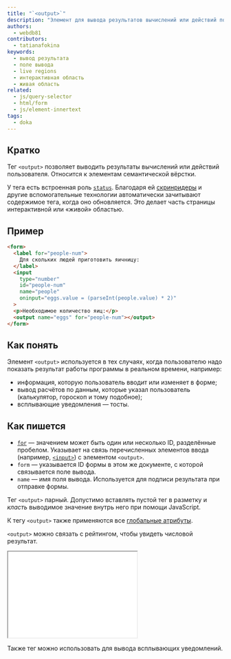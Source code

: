 ```yaml
---
title: "`<output>`"
description: "Элемент для вывода результатов вычислений или действий пользователя."
authors:
  - webdb81
contributors:
  - tatianafokina
keywords:
  - вывод результата
  - поле вывода
  - live regions
  - интерактивная область
  - живая область
related:
  - js/query-selector
  - html/form
  - js/element-innertext
tags:
  - doka
---
```


## Кратко

Тег `<output>` позволяет выводить результаты вычислений или действий пользователя. Относится к элементам семантической вёрстки.

У тега есть встроенная роль [`status`](/a11y/role-status/). Благодаря ей [скринридеры](/a11y/screenreaders/) и другие вспомогательные технологии автоматически зачитывают содержимое тега, когда оно обновляется. Это делает часть страницы интерактивной или «живой» областью.

## Пример

```html
<form>
  <label for="people-num">
    Для скольких людей приготовить яичницу:
  </label>
  <input
    type="number"
    id="people-num"
    name="people"
    oninput="eggs.value = (parseInt(people.value) * 2)"
  >
  <p>Необходимое количество яиц:</p>
  <output name="eggs" for="people-num"></output>
</form>
```

## Как понять

Элемент `<output>` используется в тех случаях, когда пользователю надо показать результат работы программы в реальном времени, например:

- информация, которую пользователь вводит или изменяет в форме;
- вывод расчётов по данным, которые указал пользователь (калькулятор, гороскоп и тому подобное);
- всплывающие уведомления — тосты.

## Как пишется

- [`for`](/html/for/) — значением может быть один или несколько ID, разделённые пробелом. Указывает на связь перечисленных элементов ввода (например, [`<input>`](/html/input/)) с элементом `<output>`.
- `form` — указывается ID формы в этом же документе, с которой связывается поле вывода.
- `name` — имя поля вывода. Используется для подписи результата при отправке формы.

Тег `<output>` парный. Допустимо вставлять пустой тег в разметку и _класть_ выводимое значение внутрь него при помощи JavaScript.

К тегу `<output>` также применяются все [глобальные атрибуты](/html/global-attrs/).

`<output>` можно связать с рейтингом, чтобы увидеть числовой результат.

<iframe title="Пример использования в форме с рейтингом" src="demos/form-rating/" height="200"></iframe>

Также тег можно использовать для вывода всплывающих уведомлений.


